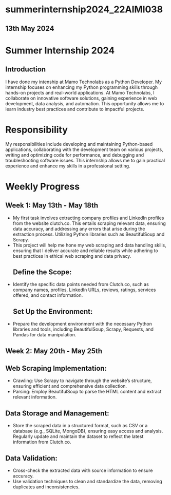 # summerinternship2024_22AIMl038

## 13th May 2024

# Summer Internship 2024

## Introduction
 I have done my intenship at Mamo Technolabs as a Python Developer. My internship focuses on enhancing my Python programming skills through hands-on projects and real-world applications. At Mamo Technolabs, I 
 collaborate on innovative software solutions, gaining experience in web development, data analysis, and automation. This opportunity allows me to learn industry best practices and contribute to impactful projects.

# Responsibility
 My responsibilities include developing and maintaining Python-based applications, collaborating with the development team on various projects, writing and optimizing code for performance, and debugging and 
 troubleshooting software issues. This internship allows me to gain practical experience and enhance my skills in a professional setting.

 # Weekly Progress

 ## Week 1: May 13th - May 18th
 - My first task involves extracting company profiles and LinkedIn profiles from the website clutch.co. This entails scraping relevant data, ensuring data accuracy, and addressing any errors that arise during the 
   extraction process. Utilizing Python libraries such as BeautifulSoup and Scrapy.
 - This project will help me hone my web scraping and data handling skills, ensuring that I deliver accurate and reliable results while adhering to best practices in ethical web scraping and data privacy.
    ## Define the Scope:
 - Identify the specific data points needed from Clutch.co, such as company names, profiles, LinkedIn URLs, reviews, ratings, services offered, and contact information.
    ## Set Up the Environment: 
 - Prepare the development environment with the necessary Python libraries and tools, including BeautifulSoup, Scrapy, Requests, and Pandas for data manipulation.

 ## Week 2: May 20th - May 25th
   ## Web Scraping Implementation:
   - Crawling:
         Use Scrapy to navigate through the website’s structure, ensuring efficient and comprehensive data collection.
   - Parsing:
         Employ BeautifulSoup to parse the HTML content and extract relevant information.
   ## Data Storage and Management:
   - Store the scraped data in a structured format, such as CSV or a database (e.g., SQLite, MongoDB), ensuring easy access and analysis.
     Regularly update and maintain the dataset to reflect the latest information from Clutch.co.
   ## Data Validation:
   - Cross-check the extracted data with source information to ensure accuracy.
   - Use validation techniques to clean and standardize the data, removing duplicates and inconsistencies.
